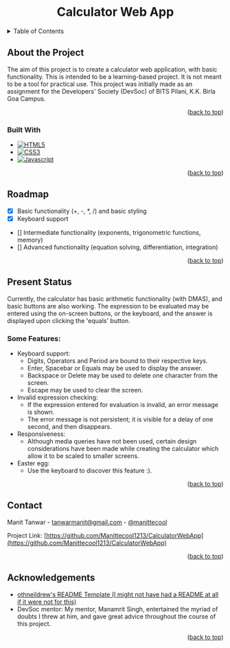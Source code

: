 <h1 align = "center">Calculator Web App</h1>


<!-- TABLE OF CONTENTS -->
<details>
  <summary>Table of Contents</summary>
  <ol>
    <li>
      <a href="#about-the-project">About The Project</a>
      <ul>
        <li><a href="#built-with">Built With</a></li>
      </ul>
    </li>
    <li><a href="#roadmap">Roadmap</a></li>
    <li>
      <a href="#present-status">Present Status</a>
      <ul>
        <li><a href="#some-features">Some Features</li>
      </ul>
    </li>
    <li><a href="#contact">Contact</a></li>
  </ol>
</details>


<!-- ABOUT THE PROJECT -->
## About the Project

The aim of this project is to create a calculator web application, with basic functionality.
This is intended to be a learning-based project. It is not meant to be a tool for practical use.
This project was initially made as an assignment for the Developers' Society (DevSoc) of BITS Pilani, K.K. Birla Goa Campus.

<p align="right">(<a href="#readme-top">back to top</a>)</p>

### Built With
* [![HTML5][HTML5-badge]][HTML5-url]
* [![CSS3][CSS3-badge]][CSS3-url]
* [![Javascript][Javascript-badge]][Javascript-url]


<p align="right">(<a href="#readme-top">back to top</a>)</p>


<!-- ROADMAP -->
## Roadmap

- [x] Basic functionality (+, -, *, /) and basic styling
- [x] Keyboard support
- [] Intermediate functionality (exponents, trigonometric functions, memory)
- [] Advanced functionality (equation solving, differentiation, integration)

<p align="right">(<a href="#readme-top">back to top</a>)</p>


<!-- PRESENT STATUS -->
## Present Status

Currently, the calculator has basic arithmetic functionality (with DMAS), and basic buttons are also working.
The expression to be evaluated may be entered using the on-screen buttons, or the keyboard, and the answer is displayed upon clicking the 'equals' button.

### Some Features:
* Keyboard support:
    * Digits, Operators and Period are bound to their respective keys.
    * Enter, Spacebar or Equals may be used to display the answer.
    * Backspace or Delete may be used to delete one character from the screen.
    * Escape may be used to clear the screen.
* Invalid expression checking:
    * If the expression entered for evaluation is invalid, an error message is shown.
    * The error message is not persistent; it is visible for a delay of one second, and then disappears.
* Responsiveness:
    * Although media queries have not been used, certain design considerations have been made while creating the calculator which allow it to be scaled to smaller screens.
* Easter egg:
    * Use the keyboard to discover this feature :).

<p align="right">(<a href="#readme-top">back to top</a>)</p>


<!-- CONTACT -->
## Contact
Manit Tanwar - tanwarmanit@gmail.com - [@manittecool](https://twitter.com/manittecool)

Project Link: [https://github.com/Manittecool1213/CalculatorWebApp](https://github.com/Manittecool1213/CalculatorWebApp)

<p align="right">(<a href="#readme-top">back to top</a>)</p>


<!-- ACKNOWLEDGEMENTS -->
## Acknowledgements
* [othneildrew's README Template (I might not have had a README at all if it were not for this)](https://github.com/othneildrew/Best-README-Template)
* DevSoc mentor: My mentor, Manamrit Singh, entertained the myriad of doubts I threw at him, and gave great advice throughout the course of this project.

<p align="right">(<a href="#readme-top">back to top</a>)</p>

<!-- MARKDOWN LINKS -->
[HTML5-badge]: https://img.shields.io/badge/HTML5-E34F26?style=for-the-badge&logo=html5&logoColor=white
[HTML5-url]: https://en.wikipedia.org/wiki/HTML

[CSS3-badge]: https://img.shields.io/badge/CSS3-1572B6?style=for-the-badge&logo=css3&logoColor=white
[CSS3-url]: https://en.wikipedia.org/wiki/CSS

[Javascript-badge]: https://img.shields.io/badge/JavaScript-F7DF1E?style=for-the-badge&logo=javascript&logoColor=black
[Javascript-url]: https://en.wikipedia.org/wiki/JavaScript